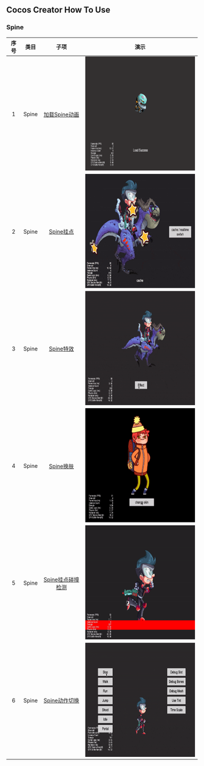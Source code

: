 ## Cocos Creator How To Use

### Spine
| 序号 | 类目 | 子项 | 演示 |
| :---: | :---: | :---: | :---: |
| 1 | Spine | [加载Spine动画](https://github.com/yeshao2069/CocosCreatorHowToUse/tree/v3.5.x/proj/Spine/Creator3.5.0_2D_LoadSpine) | <div align=center><img src="../../gif/202203/2022030221.gif" width="400" height="300" /></div>  |
| 2 | Spine | [Spine挂点](https://github.com/yeshao2069/CocosCreatorHowToUse/tree/v3.5.x/proj/Spine/Creator3.5.0_2D_SpineAttach) | <div align=center><img src="../../gif/202203/2022030222.gif" width="400" height="300" /></div>  |
| 3 | Spine | [Spine特效](https://github.com/yeshao2069/CocosCreatorHowToUse/tree/v3.5.x/proj/Spine/Creator3.5.0_2D_SpineMesh) | <div align=center><img src="../../gif/202203/2022030223.gif" width="400" height="300" /></div> |
| 4 | Spine | [Spine换肤](https://github.com/yeshao2069/CocosCreatorHowToUse/tree/v3.5.x/proj/Spine/Creator3.5.0_2D_SpineSkin) | <div align=center><img src="../../gif/202203/2022030224.gif" width="400" height="300" /></div> |
| 5 | Spine | [Spine挂点碰撞检测](https://github.com/yeshao2069/CocosCreatorHowToUse/tree/v3.5.x/proj/Spine/Creator3.5.0_2D_SpineCollider) | <div align=center><img src="../../gif/202203/2022030225.gif" width="400" height="300" /></div> |
| 6 | Spine | [Spine动作切换](https://github.com/yeshao2069/CocosCreatorHowToUse/tree/v3.5.x/proj/Spine/Creator3.5.0_2D_SpineBoy) | <div align=center><img src="../../gif/202203/2022030226.gif" width="400" height="300" /></div> |